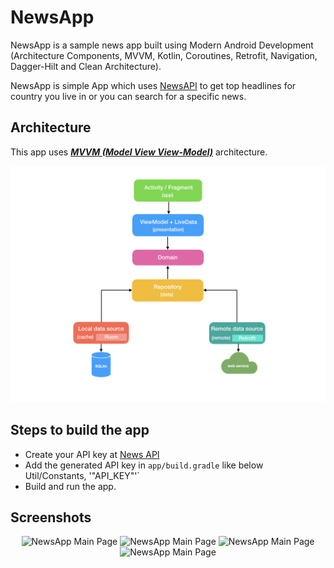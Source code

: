 # NewsApp
NewsApp is a sample news app built using Modern Android Development (Architecture Components, MVVM, Kotlin, Coroutines, Retrofit, Navigation, Dagger-Hilt and Clean Architecture).

NewsApp is simple App which uses [NewsAPI](https://newsapi.org/) to get top headlines for country you live in or you can search for a specific news.

## Architecture

This app uses [***MVVM (Model View View-Model)***](https://developer.android.com/jetpack/docs/guide#recommended-app-arch) architecture.

![Architecture](https://github.com/Naveentp/Clean-MVVM-NewsApp/blob/master/ART/clean_mvvm.jpeg)

## Steps to build the app
- Create your API key at [News API](https://newsapi.org/)
- Add the generated API key in `app/build.gradle` like below  
  Util/Constants, '"API_KEY"'`
- Build and run the app.

## Screenshots

<p align="center">
<img alt="NewsApp Main Page" height="450px" src="https://user-images.githubusercontent.com/73955284/145390604-a0d3721d-5d89-4008-82ec-9f6135d2f7a0.png"  />

<img alt="NewsApp Main Page" height="450px" src="https://user-images.githubusercontent.com/73955284/145390746-ae35cb87-4b30-4bd1-9a73-995d6218d737.png"  />

<img alt="NewsApp Main Page" height="450px" src="https://user-images.githubusercontent.com/73955284/145390925-11925268-550c-484a-af33-263913085d74.png"   />

<img alt="NewsApp Main Page" height="450px" src="https://user-images.githubusercontent.com/73955284/145391023-4e8bf9a5-de36-4d70-9fc5-9ced3a69cfe2.png"   />
</p>


